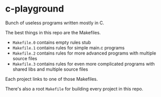 # c-playground
Bunch of useless programs written mostly in C.

The best things in this repo are the Makefiles.
  - `Makefile.0` contains empty rules stub
  - `Makefile.1` contains rules for simple main.c programs
  - `Makefile.2` contains rules for more advanced programs with multiple source files
  - `Makefile.3` contains rules for even more complicated programs with shared libs and multiple source files

Each project links to one of those Makefiles.

There's also a root `Makefile` for building every project in this repo.
